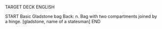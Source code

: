 TARGET DECK
ENGLISH

START
Basic
Gladstone bag
Back: n. Bag with two compartments joined by a hinge. [gladstone, name of a statesman]
END
